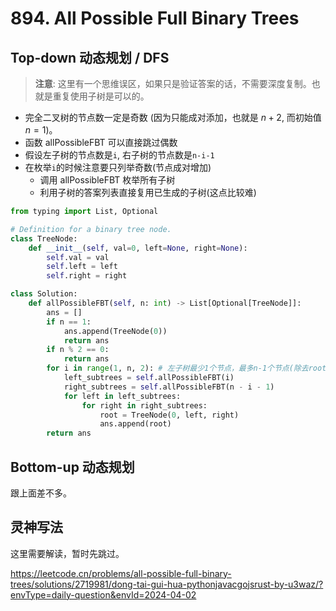 # 894. All Possible Full Binary Trees

## Top-down 动态规划 / DFS 

> **注意**: 这里有一个思维误区，如果只是验证答案的话，不需要深度复制。也就是重复使用子树是可以的。

- 完全二叉树的节点数一定是奇数 (因为只能成对添加，也就是 $n+2$, 而初始值 $n=1$)。
- 函数 allPossibleFBT 可以直接跳过偶数
- 假设左子树的节点数是`i`, 右子树的节点数是`n-i-1`
- 在枚举`i`的时候注意要只列举奇数(节点成对增加)
  - 调用 allPossibleFBT 枚举所有子树
  - 利用子树的答案列表直接复用已生成的子树(这点比较难)

```python
from typing import List, Optional

# Definition for a binary tree node.
class TreeNode:
    def __init__(self, val=0, left=None, right=None):
        self.val = val
        self.left = left
        self.right = right

class Solution:
    def allPossibleFBT(self, n: int) -> List[Optional[TreeNode]]:
        ans = []
        if n == 1: 
            ans.append(TreeNode(0))
            return ans 
        if n % 2 == 0: 
            return ans 
        for i in range(1, n, 2): # 左子树最少1个节点，最多n-1个节点(除去root)
            left_subtrees = self.allPossibleFBT(i)
            right_subtrees = self.allPossibleFBT(n - i - 1)
            for left in left_subtrees:
                for right in right_subtrees:
                    root = TreeNode(0, left, right)
                    ans.append(root)
        return ans 
```

## Bottom-up 动态规划

跟上面差不多。


## 灵神写法

这里需要解读，暂时先跳过。

https://leetcode.cn/problems/all-possible-full-binary-trees/solutions/2719981/dong-tai-gui-hua-pythonjavacgojsrust-by-u3waz/?envType=daily-question&envId=2024-04-02

